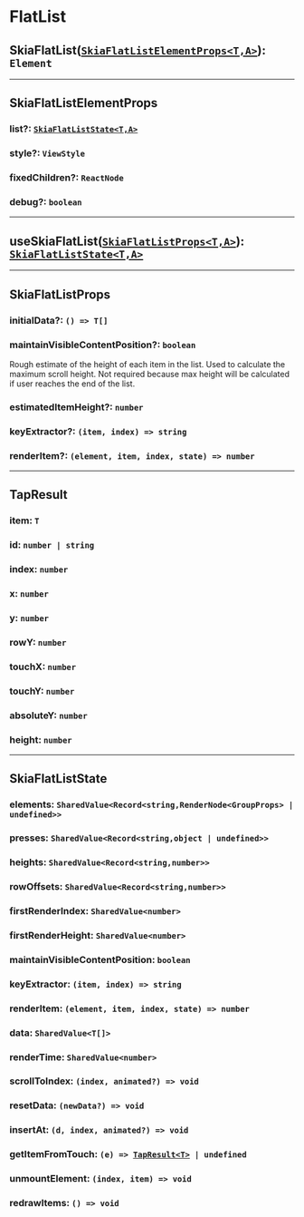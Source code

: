 # FlatList

<a id="skiaflatlist" name="skiaflatlist"></a>

## **SkiaFlatList**([`SkiaFlatListElementProps<T,A>`](index.md#skiaflatlistelementprops)): `Element`

***

<a id="skiaflatlistelementprops" name="skiaflatlistelementprops"></a>

## SkiaFlatListElementProps

### list?: [`SkiaFlatListState<T,A>`](index.md#skiaflatliststate)

### style?: `ViewStyle`

### fixedChildren?: `ReactNode`

### debug?: `boolean`

***

<a id="useskiaflatlist" name="useskiaflatlist"></a>

## **useSkiaFlatList**([`SkiaFlatListProps<T,A>`](index.md#skiaflatlistprops)): [`SkiaFlatListState<T,A>`](index.md#skiaflatliststate)

***

<a id="skiaflatlistprops" name="skiaflatlistprops"></a>

## SkiaFlatListProps

### initialData?: `() => T[]`

### maintainVisibleContentPosition?: `boolean`

Rough estimate of the height of each item in the list.
Used to calculate the maximum scroll height.
Not required because max height will be calculated if user reaches the end of the list.

### estimatedItemHeight?: `number`

### keyExtractor?: `(item, index) => string`

### renderItem?: `(element, item, index, state) => number`

***

<a id="tapresult" name="tapresult"></a>

## TapResult

<a id="item" name="item"></a>

### item: `T`

<a id="id" name="id"></a>

### id: `number | string`

<a id="index" name="index"></a>

### index: `number`

<a id="x" name="x"></a>

### x: `number`

<a id="y" name="y"></a>

### y: `number`

<a id="rowy" name="rowy"></a>

### rowY: `number`

<a id="touchx" name="touchx"></a>

### touchX: `number`

<a id="touchy" name="touchy"></a>

### touchY: `number`

<a id="absolutey" name="absolutey"></a>

### absoluteY: `number`

<a id="height" name="height"></a>

### height: `number`

***

<a id="skiaflatliststate" name="skiaflatliststate"></a>

## SkiaFlatListState

### elements: `SharedValue<Record<string,RenderNode<GroupProps> | undefined>>`

### presses: `SharedValue<Record<string,object | undefined>>`

### heights: `SharedValue<Record<string,number>>`

### rowOffsets: `SharedValue<Record<string,number>>`

### firstRenderIndex: `SharedValue<number>`

### firstRenderHeight: `SharedValue<number>`

### maintainVisibleContentPosition: `boolean`

### keyExtractor: `(item, index) => string`

### renderItem: `(element, item, index, state) => number`

### data: `SharedValue<T[]>`

### renderTime: `SharedValue<number>`

### scrollToIndex: `(index, animated?) => void`

### resetData: `(newData?) => void`

### insertAt: `(d, index, animated?) => void`

### getItemFromTouch: `(e) => `[`TapResult<T>`](index.md#tapresult)` | undefined`

### unmountElement: `(index, item) => void`

### redrawItems: `() => void`
